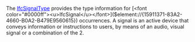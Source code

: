 The [<font color="#0000ff"><u>IfcSignalType</u></font>]($element://{ABB9523D-45C0-45dd-9E66-2BD5B046E9FE})  provides the type information for [<font color="#0000ff"><u>IfcSignal</u></font>]($element://{15911371-83A2-4660-B0A2-B479E9560615}) occurrences.
A signal is an active device that conveys information or instructions to users, by means of an audio, visual signal or a combination of the 2.
